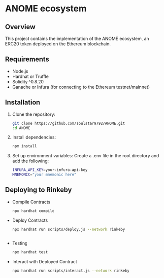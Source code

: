 # ANOME ecosystem

## Overview
This project contains the implementation of the ANOME ecosystem, an ERC20 token deployed on the Ethereum blockchain.

## Requirements
- Node.js
- Hardhat or Truffle
- Solidity ^0.8.20
- Ganache or Infura (for connecting to the Ethereum testnet/mainnet)

## Installation

1. Clone the repository:
   ```bash
   git clone https://github.com/soulstar9792/ANOME.git
   cd ANOME
2. Install dependencies:
   ```bash
   npm install
3. Set up environment variables: Create a .env file in the root directory and add the following:
   ```bash
   INFURA_API_KEY=your-infura-api-key
   MNEMONIC="your mnemonic here"

## Deploying to Rinkeby
 - Compile Contracts
   ```bash
   npx hardhat compile
   ```
 - Deploy Contracts
   ```bash
   npx hardhat run scripts/deploy.js --network rinkeby 
 
 - Testing
   ```bash
   npx hardhat test

 - Interact with Deployed Contract
   ```bash
   npx hardhat run scripts/interact.js --network rinkeby
